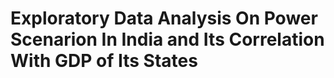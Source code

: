 # Exploratory Data Analysis On Power Scenarion In India and Its Correlation With GDP of Its States

